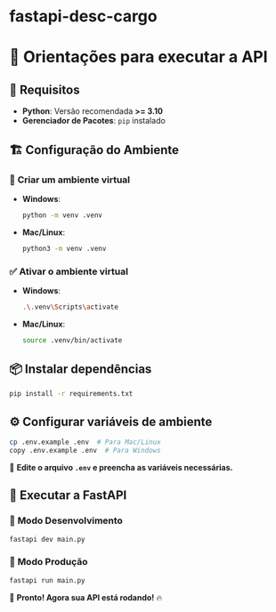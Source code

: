 # fastapi-desc-cargo

# 🚀 **Orientações para executar a API**

## 🔧 **Requisitos**
- **Python**: Versão recomendada **>= 3.10**
- **Gerenciador de Pacotes**: `pip` instalado

## 🏗️ **Configuração do Ambiente**
### 📌 **Criar um ambiente virtual**
- **Windows**:
  ```sh
  python -m venv .venv
  ```
- **Mac/Linux**:
  ```sh
  python3 -m venv .venv
  ```

### ✅ **Ativar o ambiente virtual**
- **Windows**:
  ```sh
  .\.venv\Scripts\activate
  ```
- **Mac/Linux**:
  ```sh
  source .venv/bin/activate
  ```

## 📦 **Instalar dependências**
```sh
pip install -r requirements.txt
```

## ⚙️ **Configurar variáveis de ambiente**
```sh
cp .env.example .env  # Para Mac/Linux
copy .env.example .env  # Para Windows
```
🔹 **Edite o arquivo `.env` e preencha as variáveis necessárias.**

## 🚀 **Executar a FastAPI**
### 🔹 **Modo Desenvolvimento**
```sh
fastapi dev main.py
```
### 🔹 **Modo Produção**
```sh
fastapi run main.py
```

🎉 **Pronto! Agora sua API está rodando!** 🔥
